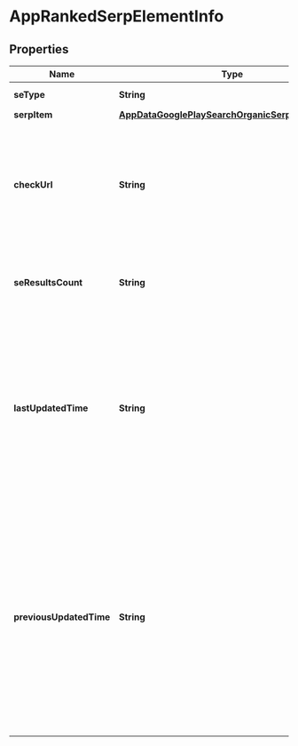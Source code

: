 

# AppRankedSerpElementInfo


## Properties

| Name | Type | Description | Notes |
|------------ | ------------- | ------------- | -------------|
|**seType** | **String** | search engine type |  [optional] |
|**serpItem** | [**AppDataGooglePlaySearchOrganicSerpElementItem**](AppDataGooglePlaySearchOrganicSerpElementItem.md) |  |  [optional] |
|**checkUrl** | **String** | direct URL to search engine results you can use it to make sure that we provided accurate results |  [optional] |
|**seResultsCount** | **String** | number of search results for the returned keyword |  [optional] |
|**lastUpdatedTime** | **String** | date and time when SERP data was updated in the UTC format: “yyyy-mm-dd hh-mm-ss +00:00” example: 2019-11-15 12:57:46 +00:00 |  [optional] |
|**previousUpdatedTime** | **String** | previous to the most recent date and time when SERP data was updated in the UTC format: “yyyy-mm-dd hh-mm-ss +00:00” example: 2019-10-15 12:57:46 +00:00; in this case, will equal null |  [optional] |




